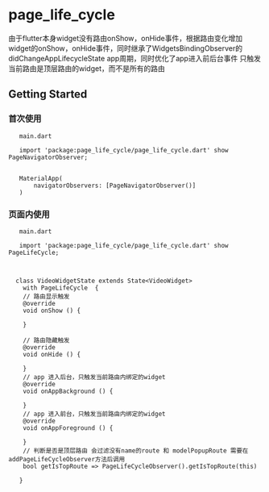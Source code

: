 # page_life_cycle

由于flutter本身widget没有路由onShow，onHide事件，根据路由变化增加widget的onShow，onHide事件，同时继承了WidgetsBindingObserver的didChangeAppLifecycleState app周期，同时优化了app进入前后台事件 只触发当前路由是顶层路由的widget，而不是所有的路由



## Getting Started

### 首次使用

```
   main.dart

   import 'package:page_life_cycle/page_life_cycle.dart' show PageNavigatorObserver;


   MaterialApp(
       navigatorObservers: [PageNavigatorObserver()]
   )

```

### 页面内使用


```
   main.dart

   import 'package:page_life_cycle/page_life_cycle.dart' show PageLifeCycle;



  class VideoWidgetState extends State<VideoWidget>
    with PageLifeCycle  {
    // 路由显示触发
    @override
    void onShow () {

    }
    
    // 路由隐藏触发
    @override
    void onHide () {

    }
    // app 进入后台，只触发当前路由内绑定的widget
    @override
    void onAppBackground () {

    }
    // app 进入前台，只触发当前路由内绑定的widget
    @override
    void onAppForeground () {

    }
    // 判断是否是顶层路由 会过滤没有name的route 和 modelPopupRoute 需要在addPageLifeCycleObserver方法后调用
    bool getIsTopRoute => PageLifeCycleObserver().getIsTopRoute(this)

   }

```
